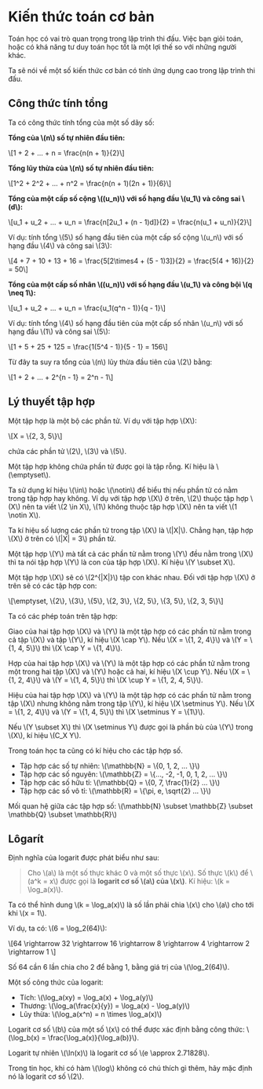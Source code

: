 # Kiến thức toán cơ bản
 
Toán học có vai trò quan trọng trong lập trình thi đấu. Việc bạn giỏi toán, hoặc có khá năng tư duy toán học tốt là một lợi thế so với những người khác.

Ta sẽ nói về một số kiến thức cơ bản có tính ứng dụng cao trong lập trình thi đấu.

## Công thức tính tổng

Ta có công thức tính tổng của một số dãy số:

**Tổng của \\(n\\) số tự nhiên đầu tiên:** 

\\[1 + 2 + ... + n = \frac{n(n + 1)}{2}\\]

**Tổng lũy thừa của \\(n\\) số tự nhiên đầu tiên:** 

\\[1^2 + 2^2 + ... + n^2 = \frac{n(n + 1)(2n + 1)}{6}\\]

**Tổng của một cấp số cộng \\((u_n)\\) với số hạng đầu \\(u_1\\) và công sai \\(d\\):**

\\[u_1 + u_2 + ... + u_n = \frac{n[2u_1 + (n - 1)d]}{2} = \frac{n(u_1 + u_n)}{2}\\]

Ví dụ: tính tổng \\(5\\) số hạng đầu tiên của một cấp số cộng \\(u_n\\) với số hạng đầu \\(4\\) và công sai \\(3\\):

\\[4 + 7 + 10 + 13 + 16 = \frac{5[2\times4 + (5 - 1)3]}{2} = \frac{5(4 + 16)}{2} = 50\\]

**Tổng của một cấp số nhân \\((u_n)\\) với số hạng đầu \\(u_1\\) và công bội \\(q \neq 1\\):**

\\[u_1 + u_2 + ... + u_n = \frac{u_1(q^n - 1)}{q - 1}\\]

Ví dụ: tính tổng \\(4\\) số hạng đầu tiên của một cấp số nhân \\(u_n\\) với số hạng đầu \\(1\\) và công sai \\(5\\):

\\[1 + 5 + 25 + 125 = \frac{1(5^4 - 1)}{5 - 1} = 156\\]

Từ đây ta suy ra tổng của \\(n\\) lũy thừa đầu tiên của \\(2\\) bằng:

\\[1 + 2 + ... + 2^{n - 1} = 2^n - 1\\]


## Lý thuyết tập hợp

Một tập hợp là một bộ các phần tử. Ví dụ với tập hợp \\(X\\):

\\[X = \\{2, 3, 5\\}\\]

chứa các phần tử \\(2\\), \\(3\\) và \\(5\\). 

Một tập hợp không chứa phần tử được gọi là tập rỗng. Kí hiệu là \\(\emptyset\\).

Ta sử dụng kí hiệu \\(\in\\) hoặc \\(\notin\\) để biểu thị nếu phần tử có nằm trong tập hợp hay không. Ví dụ với tập hợp \\(X\\) ở trên, \\(2\\) thuộc tập hợp \\(X\\) nên ta viết \\(2 \in X\\), \\(1\\) không thuộc tập hợp \\(X\\) nên ta viết \\(1 \notin X\\).

Ta kí hiệu số lượng các phần tử trong tập \\(X\\) là \\(|X|\\). Chẳng hạn, tập hợp \\(X\\) ở trên có \\(|X| = 3\\) phần tử.

Một tập hợp \\(Y\\) mà tất cả các phần tử nằm trong \\(Y\\) đều nằm trong \\(X\\) thì ta nói tập hợp \\(Y\\) là con của tập hợp \\(X\\). Kí hiệu \\(Y \subset X\\). 

Một tập hợp \\(X\\) sẽ có \\(2^{|X|}\\) tập con khác nhau. Đối với tập hợp \\(X\\) ở trên sẽ có các tập hợp con:

\\[\emptyset, \\{2\\}, \\{3\\}, \\{5\\}, \\{2, 3\\}, \\{2, 5\\}, \\{3, 5\\}, \\{2, 3, 5\\}\\]

Ta có các phép toán trên tập hợp:

Giao của hai tập hợp \\(X\\) và \\(Y\\) là một tập hợp có các phần tử nằm trong cả tập \\(X\\) và tập \\(Y\\), kí hiệu \\(X \cap Y\\). Nếu \\(X = \\{1, 2, 4\\}\\) và \\(Y = \\{1, 4, 5\\}\\) thì \\(X \cap Y = \\{1, 4\\}\\).

Hợp của hai tập hợp \\(X\\) và \\(Y\\) là một tập hợp có các phần tử nằm trong một trong hai tập \\(X\\) và \\(Y\\) hoặc cả hai, kí hiệu \\(X \cup Y\\). Nếu \\(X = \\{1, 2, 4\\}\\) và \\(Y = \\{1, 4, 5\\}\\) thì \\(X \cup Y = \\{1, 2, 4, 5\\}\\).

Hiệu của hai tập hợp \\(X\\) và \\(Y\\) là một tập hợp có các phần tử nằm trong tập \\(X\\) nhưng không nằm trong tập \\(Y\\), kí hiệu \\(X \setminus Y\\). Nếu \\(X = \\{1, 2, 4\\}\\) và \\(Y = \\{1, 4, 5\\}\\) thì \\(X \setminus Y = \\{1\\}\\).

Nếu \\(Y \subset X\\) thì \\(X \setminus Y\\) được gọi là phần bù của \\(Y\\) trong \\(X\\), kí hiệu \\(C_X Y\\).

Trong toán học ta cũng có kí hiệu cho các tập hợp số.

- Tập hợp các số tự nhiên: \\(\mathbb{N} = \\{0, 1, 2, ... \\}\\)
- Tập hợp các số nguyên: \\(\mathbb{Z} = \\{..., -2, -1, 0, 1, 2, ... \\}\\)
- Tập hợp các số hữu tỉ: \\(\mathbb{Q} = \\{0, 7, \frac{1}{2} ... \\}\\)
- Tập hợp các số vô tỉ: \\(\mathbb{R} = \\{\pi, e, \sqrt{2} ... \\}\\)

Mối quan hệ giữa các tập hợp số: \\(\mathbb{N} \subset \mathbb{Z} \subset \mathbb{Q} \subset \mathbb{R}\\)


## Lôgarít

Định nghĩa của logarit được phát biểu như sau:

> Cho \\(a\\) là một số thực khác 0 và một số thực \\(x\\). Số thực \\(k\\) để \\(a^k = x\\) được gọi là **logarit cơ số \\(a\\) của \\(x\\)**. Kí hiệu: \\(k = \log_a(x)\\).

Ta có thể hình dung \\(k = \log_a(x)\\) là số lần phải chia \\(x\\) cho \\(a\\) cho tới khi \\(x = 1\\).

Ví dụ, ta có: \\(6 = \log_2(64)\\):

\\[64 \rightarrow 32 \rightarrow 16 \rightarrow 8 \rightarrow 4 \rightarrow 2 \rightarrow 1 \\]

Số 64 cần 6 lần chia cho 2 để bằng 1, bằng giá trị của \\(\log_2(64)\\).

Một số công thức của logarit:
- Tích: \\(\log_a(xy) = \log_a(x) + \log_a(y)\\)
- Thương: \\(\log_a(\frac{x}{y}) = \log_a(x) - \log_a(y)\\)
- Lũy thừa: \\(\log_a(x^n) = n \times \log_a(x)\\)


Logarit cơ số \\(b\\) của một số \\(x\\) có thể được xác định bằng công thức: \\(\log_b(x) = \frac{\log_a(x)}{\log_a(b)}\\).

Logarit tự nhiên \\(\ln(x)\\) là logarit cơ số \\(e \approx 2.71828\\). 

Trong tin học, khi có hàm \\(\log\\) không có chú thích gì thêm, hãy mặc định nó là logarit cơ số \\(2\\).